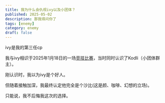 ```yaml
---
title: 我为什么会仇视ivy以及小团体？
published: 2025-05-02
description: 那我得问你了
tags: [enemy]
category: enemy
draft: false
---
```

ivy是我的第三任cp

我与ivy相识于2025年1月18日的一场[竞技比赛](https://csstats.gg/match/238547778)，当时同时认识了Kodli（小团体群主）。

刚认识时，我以为ivy是个好人。

但随着接触加深，我最终认定他完全是个沙比(这是颜、咖啡、幻想的立场)。

只能说，我不后悔我这次的选择。
